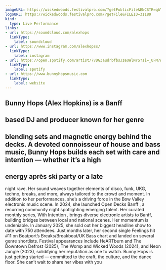 ```yaml
---
imageURL: https://wickedwoods.festivalpro.com/?getPublicFile&ENCSTR=qAYVhfowGhyNpawsYCJn
logoURL: https://wickedwoods.festivalpro.com/?getFile&FILEID=31189
kind:
  type: Live Performance
links:
- url: https://soundcloud.com/alexhops
  linkType:
    label: soundcloud
- url: https://www.instagram.com/alexhopss/
  linkType:
    label: instagram
- url: https://open.spotify.com/artist/7vDG3audrbfbsJzeUWlNYS?si=_UFM7wtuSpq83yPbO81fIA
  linkType:
    label: spotify
- url: https://www.bunnyhopsmusic.com
  linkType:
    label: website
---
```


Bunny Hops
(Alex Hopkins) is a Banff
-
based DJ and producer known for her genre
-
blending sets
and magnetic energy behind the decks.
A devoted connoisseur of house and bass music, Bunny Hops builds each set with care and
intention
—
whether it’s a
high
-
energy après ski party or a late
-
night rave. Her sound weaves
together elements of disco, funk, UKG, techno, breaks, and more, always tailored to the crowd
and moment.
In addition to her performances, she’s a driving force in the Bow Valley electronic music scene.
In 2024, she launched
Open Decks Banff
, a recurring community night spotlighting emerging
talent. Her curated monthly series,
With Intention
, brings diverse electronic artists to Banff,
building bridges between local and national scenes.
Her momentum is undeniable. In January 2025, she sold out her biggest headline show to date
with 750 attendees. Just months later, her second single
Feelings
hit #11 on Beatport’s
Breaks/Breakbeat/UK Bass chart and landed on several genre shortlists. Festival appearances
include
HeARTburn
and
The Downtown Defrost
(2025),
The Womp
and
Wicked Woods
(2024),
and
Neon Jungle
(2023), solidifying her reputation as one to watch.
Bunny Hops is just getting started
—
committed to the craft, the culture, and the dance floor.
She can’t wait to share her vibes with you